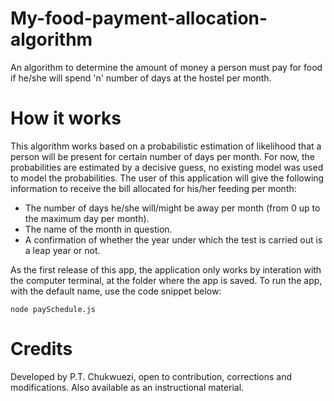 # My-food-payment-allocation-algorithm

An algorithm to determine the amount of money a person must pay for food if he/she will spend 'n' number of days at the hostel per month.

# How it works

This algorithm works based on a probabilistic estimation of likelihood that a person will be present for certain number of days per month. For now, the probabilities are estimated by a decisive guess, no existing model was used to model the probabilities. The user of this application will give the following information to receive the bill allocated for his/her feeding per month:

- The number of days he/she will/might be away per month (from 0 up to the maximum day per month).
- The name of the month in question.
- A confirmation of whether the year under which the test is carried out is a leap year or not.

As the first release of this app, the application only works by interation with the computer terminal, at the folder where the app is saved.
To run the app, with the default name, use the code snippet below:

```
node paySchedule.js
```

# Credits

Developed by P.T. Chukwuezi, open to contribution, corrections and modifications. Also available as an instructional material.
